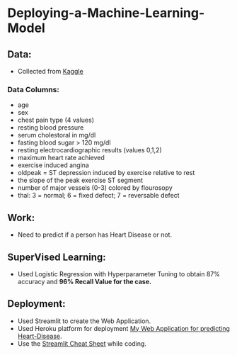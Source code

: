 # Deploying-a-Machine-Learning-Model

## Data:
- Collected from [Kaggle](https://www.kaggle.com/ronitf/heart-disease-uci)

### Data Columns:
- age
- sex
- chest pain type (4 values)
- resting blood pressure
- serum cholestoral in mg/dl
- fasting blood sugar > 120 mg/dl
- resting electrocardiographic results (values 0,1,2)
- maximum heart rate achieved
- exercise induced angina
- oldpeak = ST depression induced by exercise relative to rest
- the slope of the peak exercise ST segment
- number of major vessels (0-3) colored by flourosopy
- thal: 3 = normal; 6 = fixed defect; 7 = reversable defect

## Work:
- Need to predict if a person has Heart Disease or not.

## SuperVised Learning:
- Used Logistic Regression with Hyperparameter Tuning to obtain 87% accuracy and **96% Recall Value for the case.**

## Deployment:
- Used Streamlit to create the Web Application.
- Used Heroku platform for deployment [My Web Application for predicting Heart-Disease](https://deploy-heartdisease-prediction.herokuapp.com/).
- Use the [Streamlit Cheat Sheet](https://discuss.streamlit.io/t/streamlit-cheat-sheet/4912) while coding.


